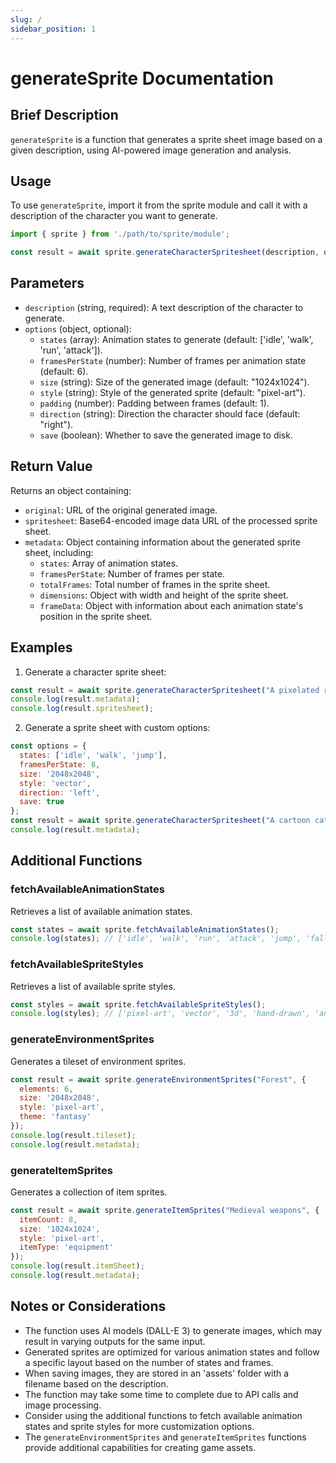 ```yaml
---
slug: /
sidebar_position: 1
---
```


# generateSprite Documentation

## Brief Description
`generateSprite` is a function that generates a sprite sheet image based on a given description, using AI-powered image generation and analysis.

## Usage
To use `generateSprite`, import it from the sprite module and call it with a description of the character you want to generate.

```javascript
import { sprite } from './path/to/sprite/module';

const result = await sprite.generateCharacterSpritesheet(description, options);
```

## Parameters
- `description` (string, required): A text description of the character to generate.
- `options` (object, optional):
  - `states` (array): Animation states to generate (default: ['idle', 'walk', 'run', 'attack']).
  - `framesPerState` (number): Number of frames per animation state (default: 6).
  - `size` (string): Size of the generated image (default: "1024x1024").
  - `style` (string): Style of the generated sprite (default: "pixel-art").
  - `padding` (number): Padding between frames (default: 1).
  - `direction` (string): Direction the character should face (default: "right").
  - `save` (boolean): Whether to save the generated image to disk.

## Return Value
Returns an object containing:
- `original`: URL of the original generated image.
- `spritesheet`: Base64-encoded image data URL of the processed sprite sheet.
- `metadata`: Object containing information about the generated sprite sheet, including:
  - `states`: Array of animation states.
  - `framesPerState`: Number of frames per state.
  - `totalFrames`: Total number of frames in the sprite sheet.
  - `dimensions`: Object with width and height of the sprite sheet.
  - `frameData`: Object with information about each animation state's position in the sprite sheet.

## Examples

1. Generate a character sprite sheet:
```javascript
const result = await sprite.generateCharacterSpritesheet("A pixelated robot");
console.log(result.metadata);
console.log(result.spritesheet);
```

2. Generate a sprite sheet with custom options:
```javascript
const options = {
  states: ['idle', 'walk', 'jump'],
  framesPerState: 8,
  size: '2048x2048',
  style: 'vector',
  direction: 'left',
  save: true
};
const result = await sprite.generateCharacterSpritesheet("A cartoon cat", options);
console.log(result.metadata);
```

## Additional Functions

### fetchAvailableAnimationStates
Retrieves a list of available animation states.

```javascript
const states = await sprite.fetchAvailableAnimationStates();
console.log(states); // ['idle', 'walk', 'run', 'attack', 'jump', 'fall', 'hurt', 'die']
```

### fetchAvailableSpriteStyles
Retrieves a list of available sprite styles.

```javascript
const styles = await sprite.fetchAvailableSpriteStyles();
console.log(styles); // ['pixel-art', 'vector', '3d', 'hand-drawn', 'anime']
```

### generateEnvironmentSprites
Generates a tileset of environment sprites.

```javascript
const result = await sprite.generateEnvironmentSprites("Forest", {
  elements: 6,
  size: '2048x2048',
  style: 'pixel-art',
  theme: 'fantasy'
});
console.log(result.tileset);
console.log(result.metadata);
```

### generateItemSprites
Generates a collection of item sprites.

```javascript
const result = await sprite.generateItemSprites("Medieval weapons", {
  itemCount: 8,
  size: '1024x1024',
  style: 'pixel-art',
  itemType: 'equipment'
});
console.log(result.itemSheet);
console.log(result.metadata);
```

## Notes or Considerations
- The function uses AI models (DALL-E 3) to generate images, which may result in varying outputs for the same input.
- Generated sprites are optimized for various animation states and follow a specific layout based on the number of states and frames.
- When saving images, they are stored in an 'assets' folder with a filename based on the description.
- The function may take some time to complete due to API calls and image processing.
- Consider using the additional functions to fetch available animation states and sprite styles for more customization options.
- The `generateEnvironmentSprites` and `generateItemSprites` functions provide additional capabilities for creating game assets.
